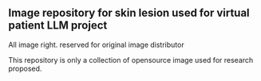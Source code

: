 ## Image repository for skin lesion used for virtual patient LLM project
All image right. reserved for original image distributor

This repository is only a collection of opensource image used for research proposed.